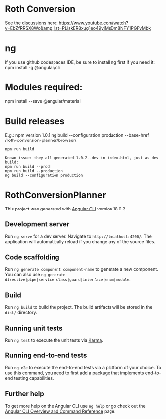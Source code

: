 # Roth Conversion
See the discussions here:
 https://www.youtube.com/watch?v=EbZfRRSX8Wo&amp;list=PLiskER8xug1eo49yiMsDm8NFY1PGFvMbk


 # ng
 If you use github codespaces IDE, be sure to install ng first if you need it:
 npm install -g @angular/cli

 # Modules required:
 npm install --save @angular/material

 # Build releases
 E.g.:
    npm version 1.0.1
    ng build --configuration production --base-href /roth-conversion-planner/browser/

    npm run build

    Known issue: they all generated 1.0.2--dev in index.html, just as dev build:
    npm run build --prod
    npm run build --production
    ng build --configuration production
 
 # RothConversionPlanner

This project was generated with [Angular CLI](https://github.com/angular/angular-cli) version 18.0.2.

## Development server

Run `ng serve` for a dev server. Navigate to `http://localhost:4200/`. The application will automatically reload if you change any of the source files.

## Code scaffolding

Run `ng generate component component-name` to generate a new component. You can also use `ng generate directive|pipe|service|class|guard|interface|enum|module`.

## Build

Run `ng build` to build the project. The build artifacts will be stored in the `dist/` directory.

## Running unit tests

Run `ng test` to execute the unit tests via [Karma](https://karma-runner.github.io).

## Running end-to-end tests

Run `ng e2e` to execute the end-to-end tests via a platform of your choice. To use this command, you need to first add a package that implements end-to-end testing capabilities.

## Further help

To get more help on the Angular CLI use `ng help` or go check out the [Angular CLI Overview and Command Reference](https://angular.dev/tools/cli) page.
